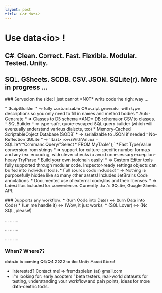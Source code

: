 ```yaml
---
layout: post
title: Got data?
---
```


# Use data&lt;io&gt; !

## C#. Clean. Correct. Fast. Flexible. Modular. Tested. Unity.

## SQL. GSheets. SODB. CSV. JSON. SQLite(r). More in progress ...

<p/>
### Served on the side:
I just cannot *NOT* write code the right way ...
<p/>
* ScriptBuilder
  * => fully customizable C# script generator with type descriptions so you only need to fill in names and method bodies
* Auto-Generate
  * => Classes to DB schema *AND* DB schema or CSV to classes.
* SQLBuilder
  * => type-safe, quote-escaped SQL query builder (which will eventually understand various dialects, too)
* Memory-Cached ScriptableObject Database (SODB)
  * => serializable to JSON if needed
* No-Reflection SQLite
  * => ´IList<IList<object>> rowsWithValues = SQLite*r*Command.Query("Select * FROM MyTable");´
* Fast Type/Value conversion from strings
  * => support for culture-specific number formats and any text encoding, with clever checks to avoid unnecessary exception-heavy TryParse
* Build your own toolchain easily!
  * => Custom Editor tools fully supported through modular code. Inspector-ready settings objects can be fed into individual tools.
* Full source code included!
  * => Nothing is purposefully hidden like so many other assets! Includes JetBrains Code annotations.
* Documented use of external code/libs and their licenses.
  * => Latest libs included for convenience. Currently that's SQLite, Google Sheets API.

<p/>
### Supports any workflow: 
* (turn Code into Data) <=> (turn Data into Code)
* (Let me handle it) <=> (Wow, it just works)
* (SQL Lover) <=> (No SQL, please!)

  ...
  ...
  ...

  ...
  ...
  ...

  ...
  ...
  ...

### When? Where??

data.io is coming Q3/Q4 2022 to the Unity Asset Store!

- Interested? Contact me! => fremdspielen (at) gmail.com
- I'm looking for: early adopters / beta testers, real-world datasets for testing, understanding your workflow and pain points, ideas for more data-centric tools.
